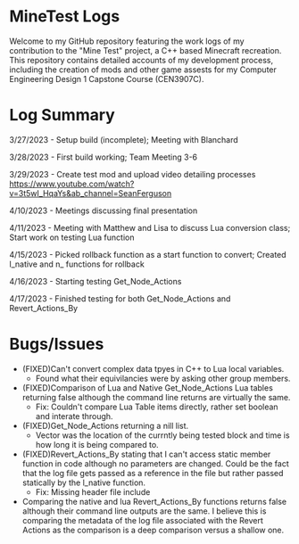 # MineTest Logs
Welcome to my GitHub repository featuring the work logs of my contribution to the "Mine Test" project, a C++ based Minecraft recreation. This repository contains detailed accounts of my development process, including the creation of mods and other game assests for my Computer Engineering Design 1 Capstone Course (CEN3907C).
# Log Summary
3/27/2023 - Setup build (incomplete); Meeting with Blanchard

3/28/2023 - First build working; Team Meeting 3-6

3/29/2023 - Create test mod and upload video detailing processes
https://www.youtube.com/watch?v=3t5wI_HqaYs&ab_channel=SeanFerguson

4/10/2023 - Meetings discussing final presentation

4/11/2023 - Meeting with Matthew and Lisa to discuss Lua conversion class; Start work on testing Lua function

4/15/2023 - Picked rollback function as a start function to convert; Created l_native and n_ functions for rollback

4/16/2023 - Starting testing Get_Node_Actions

4/17/2023 - Finished testing for both Get_Node_Actions and Revert_Actions_By
# Bugs/Issues
- (FIXED)Can't convert complex data tpyes in C++ to Lua local variables.
  - Found what their equivilancies were by asking other group members. 
- (FIXED)Comparison of Lua and Native Get_Node_Actions Lua tables returning false although the command line returns are virtually the same.
  - Fix: Couldn't compare Lua Table items directly, rather set boolean and interate through.
- (FIXED)Get_Node_Actions returning a nill list.
  - Vector was the location of the currntly being tested block and time is how long it is being compared to. 
- (FIXED)Revert_Actions_By stating that I can't access static member function in code although no parameters are changed. Could be the fact that the log file gets passed as a reference in the file but rather passed statically by the l_native function. 
  - Fix: Missing header file include
- Comparing the native and lua Revert_Actions_By functions returns false although their command line outputs are the same. I believe this is comparing the metadata of the log file associated with the Revert Actions as the comparison is a deep comparison versus a shallow one.
